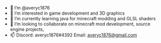 - 👋 I’m @averyc1876
- 👀 I’m interested in game development and 3D graphics
- 🌱 I’m currently learning java for minecraft modding and GLSL shaders
- 💞️ I’m looking to collaborate on minecraft mod development, source engine projects, 
- 📫 Discord: averyc1876#4392   Email: averyc1876@gmail.com

<!---
averyc1876/averyc1876 is a ✨ special ✨ repository because its `README.md` (this file) appears on your GitHub profile.
You can click the Preview link to take a look at your changes.
--->
